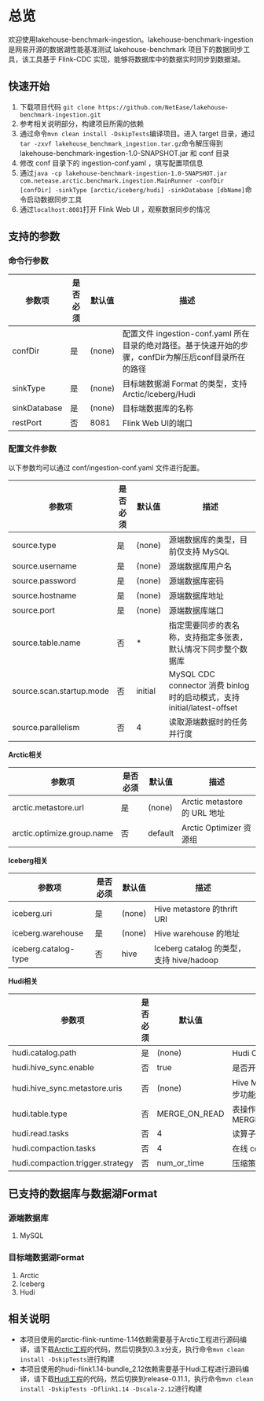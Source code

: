 # 总览
欢迎使用lakehouse-benchmark-ingestion。lakehouse-benchmark-ingestion 是网易开源的数据湖性能基准测试 lakehouse-benchmark 项目下的数据同步工具，该工具基于 Flink-CDC 实现，能够将数据库中的数据实时同步到数据湖。

## 快速开始
1. 下载项目代码 `git clone https://github.com/NetEase/lakehouse-benchmark-ingestion.git`
2. 参考相关说明部分，构建项目所需的依赖 
3. 通过命令`mvn clean install -DskipTests`编译项目。进入 target 目录，通过`tar -zxvf lakehouse_benchmark_ingestion.tar.gz`命令解压得到 lakehouse-benchmark-ingestion-1.0-SNAPSHOT.jar 和 conf 目录
4. 修改 conf 目录下的 ingestion-conf.yaml ，填写配置项信息 
5. 通过`java -cp lakehouse-benchmark-ingestion-1.0-SNAPSHOT.jar com.netease.arctic.benchmark.ingestion.MainRunner -confDir [confDir] -sinkType [arctic/iceberg/hudi] -sinkDatabase [dbName]`命令启动数据同步工具 
6. 通过`localhost:8081`打开 Flink Web UI ，观察数据同步的情况

## 支持的参数
### 命令行参数

| 参数项          | 是否必须 | 默认值    | 描述                                                                  |
|--------------|------|--------|---------------------------------------------------------------------|
| confDir      | 是    | (none) | 配置文件 ingestion-conf.yaml 所在目录的绝对路径。基于快速开始的步骤，confDir为解压后conf目录所在的路径 |
| sinkType     | 是    | (none) | 目标端数据湖 Format 的类型，支持 Arctic/Iceberg/Hudi                            |
| sinkDatabase | 是    | (none) | 目标端数据库的名称                                                           |
| restPort     | 否    | 8081   | Flink Web UI的端口                                                     |

### 配置文件参数
以下参数均可以通过 conf/ingestion-conf.yaml 文件进行配置。

| 参数项                      | 是否必须 | 默认值     | 描述                                                            |
|--------------------------|------|---------|---------------------------------------------------------------|
| source.type              | 是    | (none)  | 源端数据库的类型，目前仅支持 MySQL                                          |
| source.username          | 是    | (none)  | 源端数据库用户名                                                      |
| source.password          | 是    | (none)  | 源端数据库密码                                                       |
| source.hostname          | 是    | (none)  | 源端数据库地址                                                       |
| source.port              | 是    | (none)  | 源端数据库端口                                                       |
| source.table.name        | 否    | *       | 指定需要同步的表名称，支持指定多张表，默认情况下同步整个数据库                               |
| source.scan.startup.mode | 否    | initial | MySQL CDC connector 消费 binlog 时的启动模式，支持 initial/latest-offset |
| source.parallelism       | 否    | 4       | 读取源端数据时的任务并行度                                                 |      |         |                                                       |

**Arctic相关**

| 参数项                        | 是否必须 | 默认值     | 描述                        |
|----------------------------|------|---------|---------------------------|
| arctic.metastore.url       | 是    | (none)  | Arctic metastore 的 URL 地址 |
| arctic.optimize.group.name | 否    | default | Arctic Optimizer 资源组      |
 
**Iceberg相关**

| 参数项                  | 是否必须 | 默认值    | 描述                                 |
|----------------------|------|--------|------------------------------------|
| iceberg.uri          | 是    | (none) | Hive metastore 的thrift URI         |
| iceberg.warehouse    | 是    | (none) | Hive warehouse 的地址                 |
| iceberg.catalog-type | 否    | hive   | Iceberg catalog 的类型，支持 hive/hadoop |

**Hudi相关**

| 参数项                                   | 是否必须 | 默认值           | 描述                                       |
|---------------------------------------|------|---------------|------------------------------------------|
| hudi.catalog.path                     | 是    | (none)        | Hudi Catalog 的地址                         |
| hudi.hive_sync.enable                 | 否    | true          | 是否开启 hive 同步功能                           |
| hudi.hive_sync.metastore.uris         | 否    | (none)        | Hive Metastore URL，当开启 hive 同步功能时需要填写该参数 |
| hudi.table.type                       | 否    | MERGE_ON_READ | 表操作的类型，支持 MERGE_ON_READ/COPY_ON_WRITE    |
| hudi.read.tasks                       | 否    | 4             | 读算子的并行度                                  |
| hudi.compaction.tasks                 | 否    | 4             | 在线 compaction 的并行度                       |
| hudi.compaction.trigger.strategy      | 否    | num_or_time   | 压缩策略                                     |


## 已支持的数据库与数据湖Format
### 源端数据库
1. MySQL
### 目标端数据湖Format
1. Arctic
2. Iceberg
3. Hudi

## 相关说明
* 本项目使用的arctic-flink-runtime-1.14依赖需要基于Arctic工程进行源码编译，请下载[Arctic工程](https://github.com/NetEase/arctic)的代码，然后切换到0.3.x分支，执行命令`mvn clean install -DskipTests`进行构建
* 本项目使用的hudi-flink1.14-bundle_2.12依赖需要基于Hudi工程进行源码编译，请下载[Hudi工程](https://github.com/apache/hudi)的代码，然后切换到release-0.11.1，执行命令`mvn clean install -DskipTests -Dflink1.14 -Dscala-2.12`进行构建
